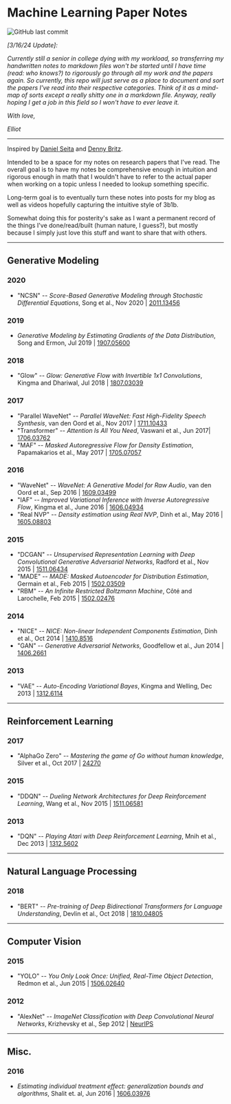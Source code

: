 # Machine Learning Paper Notes
![GitHub last commit](https://img.shields.io/github/last-commit/elliothha/paper-notes)

*[3/16/24 Update]:* 

*Currently still a senior in college dying with my workload, so transferring my handwritten notes to markdown files won't be started until I have time (read: who knows?) to rigorously go through all my work and the papers again. So currently, this repo will just serve as a place to document and sort the papers I've read into their respective categories. Think of it as a mind-map of sorts except a really shitty one in a markdown file. Anyway, really hoping I get a job in this field so I won't have to ever leave it.*

*With love,*

*Elliot*

---

Inspired by [Daniel Seita](https://github.com/DanielTakeshi/Paper_Notes) and [Denny Britz](https://github.com/dennybritz/deeplearning-papernotes).

Intended to be a space for my notes on research papers that I've read. The overall goal is to have my notes be comprehensive enough in intuition and rigorous enough in math that I wouldn't have to refer to the actual paper when working on a topic unless I needed to lookup something specific. 

Long-term goal is to eventually turn these notes into posts for my blog as well as videos hopefully capturing the intuitive style of 3b1b. 

Somewhat doing this for posterity's sake as I want a permanent record of the things I've done/read/built (human nature, I guess?), but mostly because I simply just love this stuff and want to share that with others.

---

## Generative Modeling

### 2020
- "NCSN" -- *Score-Based Generative Modeling through Stochastic Differential Equations*, Song et al., Nov 2020 | [2011.13456](https://arxiv.org/abs/2011.13456)

### 2019
- *Generative Modeling by Estimating Gradients of the Data Distribution*, Song and Ermon, Jul 2019 | [1907.05600](https://arxiv.org/abs/1907.05600)

### 2018
- "Glow" -- *Glow: Generative Flow with Invertible 1x1 Convolutions*, Kingma and Dhariwal, Jul 2018 | [1807.03039](https://arxiv.org/abs/1807.03039)

### 2017
- "Parallel WaveNet" -- *Parallel WaveNet: Fast High-Fidelity Speech Synthesis*, van den Oord et al., Nov 2017 | [1711.10433](https://arxiv.org/abs/1711.10433)
- "Transformer" -- *Attention Is All You Need*, Vaswani et al., Jun 2017| [1706.03762](https://arxiv.org/abs/1706.03762)
- "MAF" -- *Masked Autoregressive Flow for Density Estimation*, Papamakarios et al., May 2017 | [1705.07057](https://arxiv.org/abs/1705.07057)

### 2016
- "WaveNet" -- *WaveNet: A Generative Model for Raw Audio*, van den Oord et al., Sep 2016 | [1609.03499](https://arxiv.org/abs/1609.03499)
- "IAF" -- *Improved Variational Inference with Inverse Autoregressive Flow*, Kingma et al., June 2016 | [1606.04934](https://arxiv.org/abs/1606.04934)
- "Real NVP" -- *Density estimation using Real NVP*, Dinh et al., May 2016 | [1605.08803](https://arxiv.org/abs/1605.08803)

### 2015
- "DCGAN" -- *Unsupervised Representation Learning with Deep Convolutional Generative Adversarial Networks*, Radford et al., Nov 2015 | [1511.06434](https://arxiv.org/abs/1511.06434)
- "MADE" -- *MADE: Masked Autoencoder for Distribution Estimation*, Germain et al., Feb 2015 | [1502.03509](https://arxiv.org/abs/1502.03509)
- "RBM" -- *An Infinite Restricted Boltzmann Machine*, Côté and Larochelle, Feb 2015 | [1502.02476](https://arxiv.org/abs/1502.02476)

### 2014
- "NICE" -- *NICE: Non-linear Independent Components Estimation*, Dinh et al., Oct 2014 | [1410.8516](https://arxiv.org/abs/1410.8516)
- "GAN" -- *Generative Adversarial Networks*, Goodfellow et al., Jun 2014 | [1406.2661](https://arxiv.org/abs/1406.2661)

### 2013
- "VAE" -- *Auto-Encoding Variational Bayes*, Kingma and Welling, Dec 2013 | [1312.6114](https://arxiv.org/abs/1312.6114)

---

## Reinforcement Learning

### 2017
- "AlphaGo Zero" -- *Mastering the game of Go without human knowledge*, Silver et al., Oct 2017 | [24270](https://www.nature.com/articles/nature24270)

### 2015
- "DDQN" -- *Dueling Network Architectures for Deep Reinforcement Learning*, Wang et al., Nov 2015 | [1511.06581](https://arxiv.org/abs/1511.06581)

### 2013
- "DQN" -- *Playing Atari with Deep Reinforcement Learning*, Mnih et al., Dec 2013 | [1312.5602](https://arxiv.org/abs/1312.5602)

---

## Natural Language Processing

### 2018
- "BERT" -- *Pre-training of Deep Bidirectional Transformers for Language Understanding*, Devlin et al., Oct 2018 | [1810.04805](https://arxiv.org/abs/1810.04805)

---

## Computer Vision
### 2015
- "YOLO" -- *You Only Look Once: Unified, Real-Time Object Detection*, Redmon et al., Jun 2015 | [1506.02640](https://arxiv.org/abs/1506.02640)

### 2012
- "AlexNet" -- *ImageNet Classification with Deep Convolutional Neural Networks*, Krizhevsky et al., Sep 2012 | [NeurIPS](https://papers.nips.cc/paper_files/paper/2012/hash/c399862d3b9d6b76c8436e924a68c45b-Abstract.html)

---

## Misc.

### 2016
- *Estimating individual treatment effect: generalization bounds and algorithms*, Shalit et. al, Jun 2016 | [1606.03976](https://arxiv.org/abs/1606.03976)
